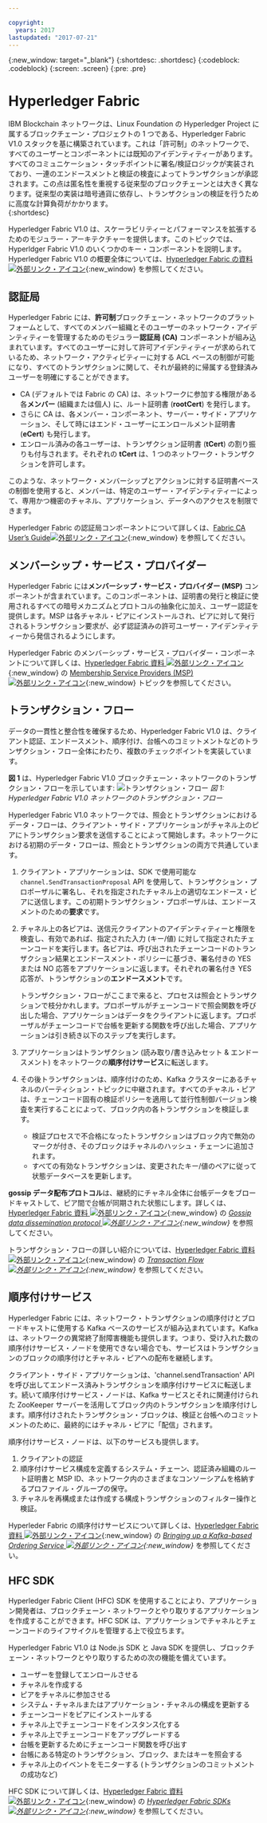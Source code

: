 ```yaml
---

copyright:
  years: 2017
lastupdated: "2017-07-21"
---
```


{:new_window: target="_blank"}
{:shortdesc: .shortdesc}
{:codeblock: .codeblock}
{:screen: .screen}
{:pre: .pre}


# Hyperledger Fabric
IBM Blockchain ネットワークは、Linux Foundation の Hyperledger Project に属するブロックチェーン・プロジェクトの 1 つである、Hyperledger Fabric V1.0 スタックを基に構築されています。これは「許可制」のネットワークで、すべてのユーザーとコンポーネントには既知のアイデンティティーがあります。すべてのコミュニケーション・タッチポイントに署名/検証ロジックが実装されており、一連のエンドースメントと検証の検査によってトランザクションが承認されます。この点は匿名性を重視する従来型のブロックチェーンとは大きく異なります。従来型の実装は暗号通貨に依存し、トランザクションの検証を行うために高度な計算負荷がかかります。  
{:shortdesc}

Hyperledger Fabric V1.0 は、スケーラビリティーとパフォーマンスを拡張するためのモジュラー・アーキテクチャーを提供します。このトピックでは、Hyperldger Fabric V1.0 のいくつかのキー・コンポーネントを説明します。Hyperledger Fabric V1.0 の概要全体については、[Hyperledger Fabric の資料 ![外部リンク・アイコン](../images/external_link.svg "外部リンク・アイコン")](http://hyperledger-fabric.readthedocs.io/en/latest/){:new_window} を参照してください。  

## 認証局  
Hyperledger Fabric には、**許可制**ブロックチェーン・ネットワークのプラットフォームとして、すべてのメンバー組織とそのユーザーのネットワーク・アイデンティティーを管理するためのモジュラー**認証局 (CA)** コンポーネントが組み込まれています。すべてのユーザーに対して許可アイデンティティーが求められているため、ネットワーク・アクティビティーに対する ACL ベースの制御が可能になり、すべてのトランザクションに関して、それが最終的に帰属する登録済みユーザーを明確にすることができます。  
* CA (デフォルトでは Fabric の CA) は、ネットワークに参加する権限がある各**メンバー** (組織または個人) に、ルート証明書 (**rootCert**) を発行します。 
* さらに CA は、各メンバー・コンポーネント、サーバー・サイド・アプリケーション、そして時にはエンド・ユーザーにエンロールメント証明書 (**eCert**) も発行します。 
* エンロール済みの各ユーザーは、トランザクション証明書 (**tCert**) の割り振りも付与されます。それぞれの **tCert** は、1 つのネットワーク・トランザクションを許可します。 

このような、ネットワーク・メンバーシップとアクションに対する証明書ベースの制御を使用すると、メンバーは、特定のユーザー・アイデンティティーによって、専用かつ機密のチャネル、アプリケーション、データへのアクセスを制限できます。

Hyperledger Fabric の認証局コンポーネントについて詳しくは、[Fabric CA User’s Guide![外部リンク・アイコン](../images/external_link.svg "外部リンク・アイコン")](http://hyperledger-fabric-ca.readthedocs.io/en/latest/){:new_window} を参照してください。

## メンバーシップ・サービス・プロバイダー  
Hyperledger Fabric には**メンバーシップ・サービス・プロバイダー (MSP)** コンポーネントが含まれています。このコンポーネントは、証明書の発行と検証に使用されるすべての暗号メカニズムとプロトコルの抽象化に加え、ユーザー認証を提供します。MSP は各チャネル・ピアにインストールされ、ピアに対して発行されるトランザクション要求が、必ず認証済みの許可ユーザー・アイデンティティーから発信されるようにします。

Hyperledger Fabric のメンバーシップ・サービス・プロバイダー・コンポーネントについて詳しくは、[Hyperledger Fabric 資料 ![外部リンク・アイコン](../images/external_link.svg "外部リンク・アイコン")](http://hyperledger-fabric.readthedocs.io/en/latest/){:new_window} の [Membership Service Providers (MSP) ![外部リンク・アイコン](../images/external_link.svg "外部リンク・アイコン")](http://hyperledger-fabric.readthedocs.io/en/latest/msp.html){:new_window} トピックを参照してください。

## トランザクション・フロー  
データの一貫性と整合性を確保するため、Hyperledger Fabric V1.0 は、クライアント認証、エンドースメント、順序付け、台帳へのコミットメントなどのトランザクション・フロー全体にわたり、複数のチェックポイントを実装しています。

**図 1** は、Hyperledger Fabric V1.0 ブロックチェーン・ネットワークのトランザクション・フローを示しています:
![トランザクション・フロー](../images/v10_txflow.png "Hyperledger Fabric V1.0 ネットワークのトランザクション・フロー")
*図 1: Hyperledger Fabric V1.0 ネットワークのトランザクション・フロー*

Hyperledger Fabric V1.0 ネットワークでは、照会とトランザクションにおけるデータ・フローは、クライアント・サイド・アプリケーションがチャネル上のピアにトランザクション要求を送信することによって開始します。ネットワークにおける初期のデータ・フローは、照会とトランザクションの両方で共通しています。

1. クライアント・アプリケーションは、SDK で使用可能な `channel.SendTransactionProposal` API を使用して、トランザクション・プロポーザルに署名し、それを指定されたチャネル上の適切なエンドース・ピアに送信します。この初期トランザクション・プロポーザルは、エンドースメントのための**要求**です。  
2. チャネル上の各ピアは、送信元クライアントのアイデンティティーと権限を検査し、有効であれば、指定された入力 (キー/値) に対して指定されたチェーンコードを実行します。各ピアは、呼び出されたチェーンコードのトランザクション結果とエンドースメント・ポリシーに基づき、署名付きの YES または NO 応答をアプリケーションに返します。それぞれの署名付き YES 応答が、トランザクションの**エンドースメント**です。 
	
	トランザクション・フローがここまで来ると、プロセスは照会とトランザクションで枝分かれします。プロポーザルがチェーンコードで照会関数を呼び出した場合、アプリケーションはデータをクライアントに返します。プロポーザルがチェーンコードで台帳を更新する関数を呼び出した場合、アプリケーションは引き続き以下のステップを実行します。  
3. アプリケーションはトランザクション (読み取り/書き込みセット & エンドースメント) をネットワークの**順序付けサービス**に転送します。  
4. その後トランザクションは、順序付けのため、Kafka クラスターにあるチャネルのパーティション・トピックに中継されます。すべてのチャネル・ピアは、チェーンコード固有の検証ポリシーを適用して並行性制御バージョン検査を実行することによって、ブロック内の各トランザクションを検証します。  
	* 検証プロセスで不合格になったトランザクションはブロック内で無効のマークが付き、そのブロックはチャネルのハッシュ・チェーンに追加されます。  
	* すべての有効なトランザクションは、変更されたキー/値のペアに従って状態データベースを更新します。  
	
**gossip データ配布プロトコル**は、継続的にチャネル全体に台帳データをブロードキャストして、ピア間で台帳が同期された状態にします。詳しくは、[Hyperledger Fabric 資料 ![外部リンク・アイコン](../images/external_link.svg "外部リンク・アイコン")](http://hyperledger-fabric.readthedocs.io/en/latest/){:new_window} の
*[Gossip data dissemination protocol ![外部リンク・アイコン](../images/external_link.svg "外部リンク・アイコン")](http://hyperledger-fabric.readthedocs.io/en/latest/gossip.html){:new_window}* を参照してください。

トランザクション・フローの詳しい紹介については、[Hyperledger Fabric 資料 ![外部リンク・アイコン](../images/external_link.svg "外部リンク・アイコン")](http://hyperledger-fabric.readthedocs.io/en/latest/){:new_window} の *[Transaction Flow![外部リンク・アイコン](../images/external_link.svg "外部リンク・アイコン")](http://hyperledger-fabric.readthedocs.io/en/latest/txflow.html){:new_window}* を参照してください。  

## 順序付けサービス
Hyperledger Fabric には、ネットワーク・トランザクションの順序付けとブロードキャストに使用する Kafka ベースのサービスが組み込まれています。Kafka は、ネットワークの異常終了耐障害機能も提供します。つまり、受け入れた数の順序付けサービス・ノードを使用できない場合でも、サービスはトランザクションのブロックの順序付けとチャネル・ピアへの配布を継続します。

クライアント・サイド・アプリケーションは、'channel.sendTransaction' API を呼び出してエンドース済みトランザクションを順序付けサービスに転送します。続いて順序付けサービス・ノードは、Kafka サービスとそれに関連付けられた ZooKeeper サーバーを活用してブロック内のトランザクションを順序付けします。順序付けされたトランザクション・ブロックは、検証と台帳へのコミットメントのために、最終的にはチャネル・ピアに「配信」されます。

順序付けサービス・ノードは、以下のサービスも提供します。
1. クライアントの認証
2. 順序付けサービス構成を定義するシステム・チェーン、認証済み組織のルート証明書と MSP ID、ネットワーク内のさまざまなコンソーシアムを格納するプロファイル・グループの保守。
3. チャネルを再構成または作成する構成トランザクションのフィルター操作と検証。  

Hyperleder Fabric の順序付けサービスについて詳しくは、[Hyperledger Fabric 資料 ![外部リンク・アイコン](../images/external_link.svg "外部リンク・アイコン")](http://hyperledger-fabric.readthedocs.io/en/latest/){:new_window} の *[Bringing up a Kafka-based Ordering Service ![外部リンク・アイコン](../images/external_link.svg "外部リンク・アイコン")](http://hyperledger-fabric.readthedocs.io/en/latest/kafka.html){:new_window}* を参照してください。

## HFC SDK
Hyperledger Fabric Client (HFC) SDK を使用することにより、アプリケーション開発者は、ブロックチェーン・ネットワークとやり取りするアプリケーションを作成することができます。HFC SDK は、アプリケーションでチャネルとチェーンコードのライフサイクルを管理する上で役立ちます。

Hyperledger Fabric V1.0 は Node.js SDK と Java SDK を提供し、ブロックチェーン・ネットワークとやり取りするための次の機能を備えています。
* ユーザーを登録してエンロールさせる
* チャネルを作成する
* ピアをチャネルに参加させる
* システム・チャネルまたはアプリケーション・チャネルの構成を更新する
* チェーンコードをピアにインストールする
* チャネル上でチェーンコードをインスタンス化する
* チャネル上でチェーンコードをアップグレードする
* 台帳を更新するためにチェーンコード関数を呼び出す
* 台帳にある特定のトランザクション、ブロック、またはキーを照会する
* チャネル上のイベントをモニターする (トランザクションのコミットメントの成功など)

HFC SDK について詳しくは、[Hyperledger Fabric 資料 ![外部リンク・アイコン](../images/external_link.svg "外部リンク・アイコン")](http://hyperledger-fabric.readthedocs.io/en/latest/){:new_window} の *[Hyperledger Fabric SDKs ![外部リンク・アイコン](../images/external_link.svg "外部リンク・アイコン")](http://hyperledger-fabric.readthedocs.io/en/latest/fabric-sdks.html){:new_window}* を参照してください。

